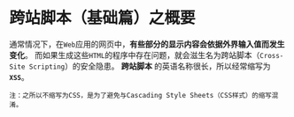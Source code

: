 跨站脚本（基础篇）之概要
=================================================================
通常情况下，在`Web`应用的网页中，**有些部分的显示内容会依据外界输入值而发生变化**。
而如果生成这些`HTML`的程序中存在问题，就会滋生名为跨站脚本（`Cross-Site Scripting`）的安全隐患。
**跨站脚本** 的英语名称很长，所以经常缩写为 **`XSS`**。
```
注：之所以不缩写为CSS，是为了避免与Cascading Style Sheets（CSS样式）的缩写混淆。
```